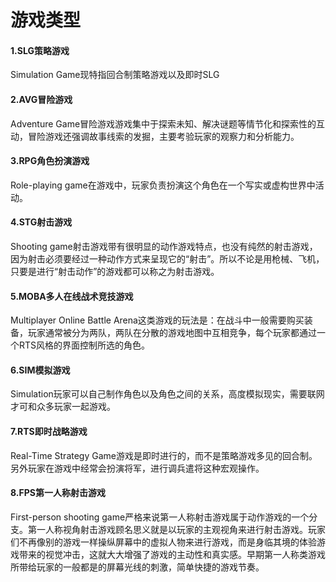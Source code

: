 # 游戏类型

#### 1.SLG策略游戏

Simulation Game现特指回合制策略游戏以及即时SLG

#### 2.AVG冒险游戏

Adventure Game冒险游戏游戏集中于探索未知、解决谜题等情节化和探索性的互动，冒险游戏还强调故事线索的发掘，主要考验玩家的观察力和分析能力。

#### 3.RPG角色扮演游戏

Role-playing game在游戏中，玩家负责扮演这个角色在一个写实或虚构世界中活动。

#### 4.STG射击游戏

Shooting game射击游戏带有很明显的动作游戏特点，也没有纯然的射击游戏，因为射击必须要经过一种动作方式来呈现它的“射击”。所以不论是用枪械、飞机，只要是进行“射击动作”的游戏都可以称之为射击游戏。

#### 5.MOBA多人在线战术竞技游戏

Multiplayer Online Battle Arena这类游戏的玩法是：在战斗中一般需要购买装备，玩家通常被分为两队，两队在分散的游戏地图中互相竞争，每个玩家都通过一个RTS风格的界面控制所选的角色。

#### 6.SIM模拟游戏

Simulation玩家可以自己制作角色以及角色之间的关系，高度模拟现实，需要联网才可和众多玩家一起游戏。

#### 7.RTS即时战略游戏

Real-Time Strategy Game游戏是即时进行的，而不是策略游戏多见的回合制。另外玩家在游戏中经常会扮演将军，进行调兵遣将这种宏观操作。

#### 8.FPS第一人称射击游戏

First-person shooting game严格来说第一人称射击游戏属于动作游戏的一个分支。第一人称视角射击游戏顾名思义就是以玩家的主观视角来进行射击游戏。玩家们不再像别的游戏一样操纵屏幕中的虚拟人物来进行游戏，而是身临其境的体验游戏带来的视觉冲击，这就大大增强了游戏的主动性和真实感。早期第一人称类游戏所带给玩家的一般都是的屏幕光线的刺激，简单快捷的游戏节奏。

